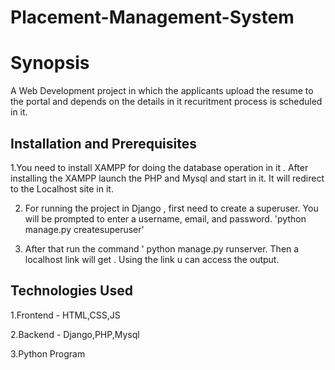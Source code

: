 # Placement-Management-System

Synopsis
========
 A Web Development project in which the applicants upload the resume to the portal and depends on the details in it recuritment process is scheduled in it.
 

Installation and Prerequisites
------------------------------
1.You need to install XAMPP for doing the database operation in it . After installing the XAMPP  launch the PHP and Mysql and start in it. It will redirect to the Localhost site in it.



2. For running the project in Django , first need to create a superuser. You will be prompted to enter a username, email, and password.
   'python manage.py createsuperuser'
   
   


3. After that run the command ' python manage.py runserver. Then a localhost link will get . Using the link u can access the output.


Technologies Used
----------
1.Frontend - HTML,CSS,JS


2.Backend - Django,PHP,Mysql


3.Python Program



